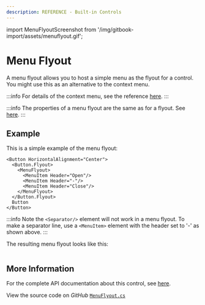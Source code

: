 ```yaml
---
description: REFERENCE - Built-in Controls
---
```


import MenuFlyoutScreenshot from '/img/gitbook-import/assets/menuflyout.gif';

# Menu Flyout

A menu flyout allows you to host a simple menu as the flyout for a control. You might use this as an alternative to the context menu.

:::info
For details of the context menu, see the reference [here](../contextmenu.md).
:::

:::info
The properties of a menu flyout are the same as for a flyout. See [here](../flyouts.md).
:::

## Example

This is a simple example of the menu flyout:

```
<Button HorizontalAlignment="Center">
  <Button.Flyout>
    <MenuFlyout>
      <MenuItem Header="Open"/>
      <MenuItem Header="-"/>
      <MenuItem Header="Close"/>        
    </MenuFlyout>
  </Button.Flyout>
  Button
</Button>
```

:::info
Note the `<Separator/>` element will not work in a menu flyout. To make a separator line, use a `<MenuItem>` element with the header set to '-' as shown above.
:::

The resulting menu flyout looks like this:

<img src={MenuFlyoutScreenshot} alt="" />

## More Information

For the complete API documentation about this control, see [here](http://reference.avaloniaui.net/api/Avalonia.Controls/MenuFlyout/).

View the source code on _GitHub_ [`MenuFlyout.cs`](https://github.com/AvaloniaUI/Avalonia/blob/master/src/Avalonia.Controls/Flyouts/MenuFlyout.cs)
